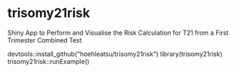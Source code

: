 # trisomy21risk
Shiny App to Perform and Visualise the Risk Calculation for T21 from a First Trimester Combined Test 

  devtools::install_github("hoehleatsu/trisomy21risk")
  library(trisomy21risk)
  trisomy21risk::runExample()
